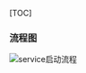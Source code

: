 [TOC]







### 流程图

![service启动流程](http://r.photo.store.qq.com/psb?/V14L47VC0w3vOf/92b648D1RZd.d33B8I2AfRTNYUqyiLmA0KCKaGiOUdw!/r/dL4AAAAAAAAA)